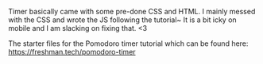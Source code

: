 Timer basically came with some pre-done CSS and HTML.
I mainly messed with the CSS and wrote the JS following the tutorial~ 
It is a bit icky on mobile and I am slacking on fixing that. <3



The starter files for the Pomodoro timer tutorial which can be found
here: https://freshman.tech/pomodoro-timer


